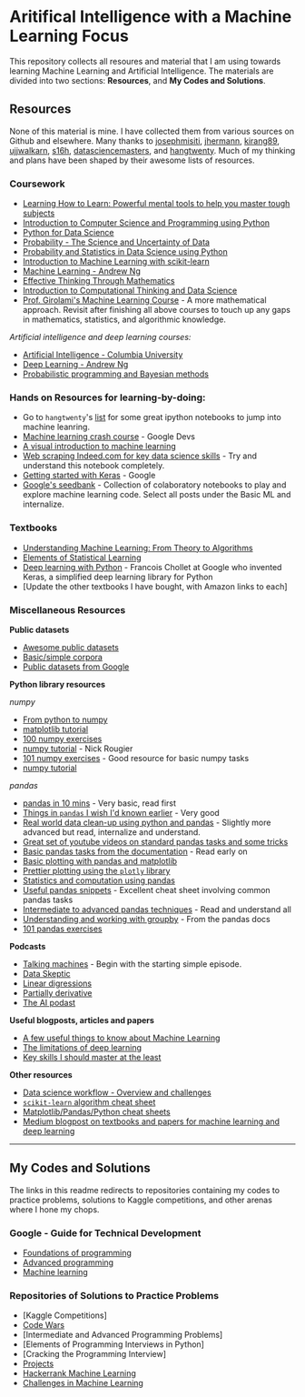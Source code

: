 # Aritifical Intelligence with a Machine Learning Focus
This repository collects all resoures and material that I am using towards learning Machine Learning and Artificial Intelligence. The materials are divided into two sections: **Resources**, and **My Codes and Solutions**.  

## Resources
None of this material is mine. I have collected them from various sources on Github and elsewhere. Many thanks to [josephmisiti](https://github.com/josephmisiti/awesome-machine-learning), [jhermann](https://github.com/jhermann/awesome-python-talks), [kirang89](https://github.com/kirang89/pycrumbs), [ujjwalkarn](https://github.com/ujjwalkarn/Machine-Learning-Tutorials), [s16h](https://github.com/s16h/py-must-watch), [datasciencemasters](https://github.com/datasciencemasters/go), and [hangtwenty](https://github.com/hangtwenty/dive-into-machine-learning). Much of my thinking and plans have been shaped by their awesome lists of resources. 

### Coursework
* [Learning How to Learn: Powerful mental tools to help you master tough subjects](https://www.coursera.org/learn/learning-how-to-learn)
* [Introduction to Computer Science and Programming using Python](https://www.edx.org/course/introduction-to-computer-science-and-programming-using-python)
* [Python for Data Science](https://www.edx.org/course/python-data-science-uc-san-diegox-dse200x)
* [Probability - The Science and Uncertainty of Data](https://courses.edx.org/courses/course-v1:MITx+6.431x+3T2018/course/)
* [Probability and Statistics in Data Science using Python](https://www.edx.org/course/statistics-and-probability-in-data-science-using-python)
* [Introduction to Machine Learning with scikit-learn](http://blog.kaggle.com/2015/04/08/new-video-series-introduction-to-machine-learning-with-scikit-learn/)
* [Machine Learning - Andrew Ng](https://www.coursera.org/learn/machine-learning)
* [Effective Thinking Through Mathematics](https://www.edx.org/course/effective-thinking-through-mathematics-utaustinx-ut-9-01x-0)
* [Introduction to Computational Thinking and Data Science](https://www.edx.org/course/introduction-computational-thinking-data-mitx-6-00-2x-6)
* [Prof. Girolami's Machine Learning Course](https://github.com/josephmisiti/machine-learning-module/blob/master/week1/lect_1.pdf) - A more mathematical approach. Revisit after finishing all above courses to touch up any gaps in mathematics, statistics, and algorithmic knowledge. 

*Artificial intelligence and deep learning courses:*

* [Artificial Intelligence - Columbia University](https://www.edx.org/course/artificial-intelligence-ai-columbiax-csmm-101x-3)
* [Deep Learning - Andrew Ng](https://www.coursera.org/specializations/deep-learning)
* [Probabilistic programming and Bayesian methods](https://github.com/CamDavidsonPilon/Probabilistic-Programming-and-Bayesian-Methods-for-Hackers)

### Hands on Resources for learning-by-doing:

* Go to `hangtwenty`'s [list](https://github.com/hangtwenty/dive-into-machine-learning) for some great ipython notebooks to jump into machine leanring.
* [Machine learning crash course](https://developers.google.com/machine-learning/crash-course/) - Google Devs
* [A visual introduction to machine learning](http://www.r2d3.us/visual-intro-to-machine-learning-part-1/)
* [Web scraping Indeed.com for key data science skills](http://nbviewer.jupyter.org/github/jmsteinw/Notebooks/blob/master/IndeedJobs.ipynb) - Try and understand this notebook completely.
* [Getting started with Keras](https://towardsdatascience.com/getting-started-with-keras-e9fc04f7ea6a) - Google
* [Google's seedbank](https://tools.google.com/seedbank/) - Collection of colaboratory notebooks to play and explore machine learning code. Select all posts under the Basic ML and internalize. 

### Textbooks
* [Understanding Machine Learning: From Theory to Algorithms](http://www.cs.huji.ac.il/~shais/UnderstandingMachineLearning/)
* [Elements of Statistical Learning](https://web.stanford.edu/%7Ehastie/Papers/ESLII.pdf)
* [Deep learning with Python](https://www.manning.com/books/deep-learning-with-python?a_aid=keras&a_bid=76564dff) - Francois Chollet at Google who invented Keras, a simplified deep learning library for Python
* [Update the other textbooks I have bought, with Amazon links to each]

### Miscellaneous Resources

**Public datasets**
* [Awesome public datasets](https://github.com/awesomedata/awesome-public-datasets)
* [Basic/simple corpora](https://github.com/dariusk/corpora)
* [Public datasets from Google](https://opensource.google.com/projects/search?q=tag%3Adatasets)

**Python library resources**

_numpy_
* [From python to numpy](http://www.labri.fr/perso/nrougier/from-python-to-numpy/)
* [matplotlib tutorial](https://github.com/rougier/matplotlib-tutorial)
* [100 numpy exercises](https://github.com/rougier/numpy-100/blob/master/100_Numpy_exercises.md)
* [numpy tutorial](http://www.labri.fr/perso/nrougier/teaching/numpy/numpy.html) - Nick Rougier
* [101 numpy exercises](https://www.machinelearningplus.com/python/101-numpy-exercises-python/) - Good resource for basic numpy tasks
* [numpy tutorial](https://www.machinelearningplus.com/python/numpy-tutorial-python-part2/)

_pandas_
* [pandas in 10 mins](http://pandas.pydata.org/pandas-docs/stable/10min.html) - Very basic, read first
* [Things in `pandas` I wish I'd known earlier](http://nbviewer.jupyter.org/github/rasbt/python_reference/blob/master/tutorials/things_in_pandas.ipynb) - Very good
* [Real world data clean-up using python and pandas](https://trendct.org/2016/08/05/real-world-data-cleanup-with-python-and-pandas/) - Slightly more advanced but read, internalize and understand.
* [Great set of youtube videos on standard pandas tasks and some tricks](https://www.youtube.com/playlist?list=PL5-da3qGB5ICCsgW1MxlZ0Hq8LL5U3u9y)
* [Basic pandas tasks from the documentation](http://pandas.pydata.org/pandas-docs/stable/dsintro.html) - Read early on
* [Basic plotting with pandas and matplotlib](http://pandas.pydata.org/pandas-docs/version/0.15.0/visualization.html)
* [Prettier plotting using the `plotly` library](https://plot.ly/pandas/)
* [Statistics and computation using pandas](http://pandas.pydata.org/pandas-docs/stable/computation.html)
* [Useful pandas snippets](http://www.swegler.com/becky/blog/2014/08/06/useful-pandas-snippets/) - Excellent cheat sheet involving common pandas tasks
* [Intermediate to advanced pandas techniques](http://pandas.pydata.org/pandas-docs/stable/cookbook.html) - Read and understand all
* [Understanding and working with groupby](http://pandas.pydata.org/pandas-docs/stable/groupby.html) - From the pandas docs
* [101 pandas exercises](https://www.machinelearningplus.com/python/101-pandas-exercises-python/)

**Podcasts**
* [Talking machines](http://www.thetalkingmachines.com/) - Begin with the starting simple episode.
* [Data Skeptic](https://dataskeptic.com/podcast?limit=10&offset=0)
* [Linear digressions](http://lineardigressions.com/)
* [Partially derivative](http://partiallyderivative.com/)
* [The AI podast](https://blogs.nvidia.com/ai-podcast/)

**Useful blogposts, articles and papers**
* [A few useful things to know about Machine Learning](https://homes.cs.washington.edu/~pedrod/papers/cacm12.pdf)
* [The limitations of deep learning](https://blog.keras.io/the-limitations-of-deep-learning.html)
* [Key skills I should master at the least](https://www.kdnuggets.com/2018/06/5-data-science-projects-hired.html)

**Other resources**

* [Data science workflow - Overview and challenges](https://cacm.acm.org/blogs/blog-cacm/169199-data-science-workflow-overview-and-challenges/fulltext)
* [`scikit-learn` algorithm cheat sheet](http://scikit-learn.org/stable/tutorial/machine_learning_map/)
* [Matplotlib/Pandas/Python cheat sheets](https://drive.google.com/drive/folders/0ByIrJAE4KMTtaGhRcXkxNHhmY2M)
* [Medium blogpost on textbooks and papers for machine learning and deep learning](https://medium.com/@yuxili/resources-for-deep-reinforcement-learning-a5fdf2dc730f)
_________________________________________________________________
## My Codes and Solutions
The links in this readme redirects to repositories containing my codes to practice problems, solutions to Kaggle competitions, and other arenas where I hone my chops. 

### Google - Guide for Technical Development
* [Foundations of programming](https://techdevguide.withgoogle.com/paths/foundational/)
* [Advanced programming](https://techdevguide.withgoogle.com/paths/advanced/)
* [Machine learning](https://techdevguide.withgoogle.com/paths/machine-learning/)

### Repositories of Solutions to Practice Problems
* [Kaggle Competitions]
* [Code Wars](https://github.com/aditya-jaishankar/codewars-solutions)
* [Intermediate and Advanced Programming Problems]
* [Elements of Programming Interviews in Python]
* [Cracking the Programming Interview]
* [Projects](https://github.com/karan/Projects)
* [Hackerrank Machine Learning](https://www.hackerrank.com/domains/ai/machine-learning/page/1)
* [Challenges in Machine Learning](http://www.chalearn.org/)
